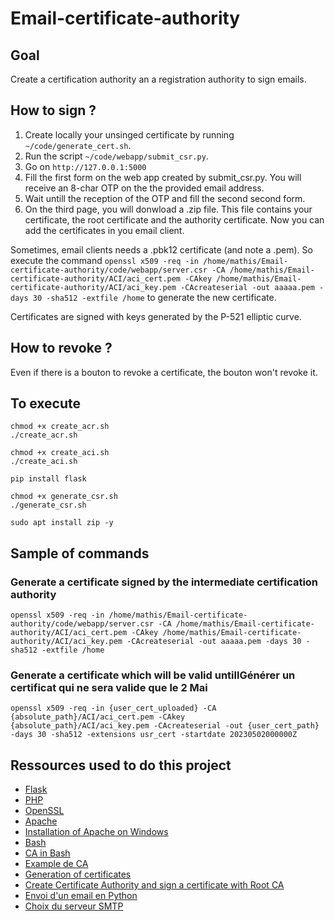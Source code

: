 # Email-certificate-authority

## Goal

Create a certification authority an a registration authority to sign emails.

## How to sign ?

1. Create locally your unsinged certificate by running `~/code/generate_cert.sh`.
2. Run the script `~/code/webapp/submit_csr.py`.
3. Go on `http://127.0.0.1:5000`
4. Fill the first form on the web app created by submit_csr.py. You will receive an 8-char OTP on the the provided email address.
5. Wait untill the reception of the OTP and fill the second second form.
6. On the third page, you will donwload a .zip file. This file contains your certificate, the root certificate and the authority certificate. Now you can add the certificates in you email client.

Sometimes, email clients needs a .pbk12 certificate (and note a .pem). So execute the command `openssl x509 -req -in /home/mathis/Email-certificate-authority/code/webapp/server.csr -CA /home/mathis/Email-certificate-authority/ACI/aci_cert.pem -CAkey /home/mathis/Email-certificate-authority/ACI/aci_key.pem -CAcreateserial -out aaaaa.pem -days 30 -sha512 -extfile /home` to generate the new certificate.

Certificates are signed with keys generated by the P-521 elliptic curve.

## How to revoke ?

Even if there is a bouton to revoke a certificate, the bouton won't revoke it.

## To execute

```shell
chmod +x create_acr.sh
./create_acr.sh

chmod +x create_aci.sh
./create_aci.sh

pip install flask

chmod +x generate_csr.sh
./generate_csr.sh

sudo apt install zip -y
```

## Sample of commands

### Generate a certificate signed by the intermediate certification authority

```shell
openssl x509 -req -in /home/mathis/Email-certificate-authority/code/webapp/server.csr -CA /home/mathis/Email-certificate-authority/ACI/aci_cert.pem -CAkey /home/mathis/Email-certificate-authority/ACI/aci_key.pem -CAcreateserial -out aaaaa.pem -days 30 -sha512 -extfile /home
```

### Generate a certificate which will be valid untillGénérer un certificat qui ne sera valide que le 2 Mai

```shell
openssl x509 -req -in {user_cert_uploaded} -CA {absolute_path}/ACI/aci_cert.pem -CAkey {absolute_path}/ACI/aci_key.pem -CAcreateserial -out {user_cert_path} -days 30 -sha512 -extensions usr_cert -startdate 20230502000000Z
```

## Ressources used to do this project

- [Flask](https://flask.palletsprojects.com/en/1.1.x/)
- [PHP](https://www.php.net/)
- [OpenSSL](https://www.openssl.org/)
- [Apache](https://httpd.apache.org/)
- [Installation of Apache on Windows](https://www.theserverside.com/blog/Coffee-Talk-Java-News-Stories-and-Opinions/Install-Apache-Web-Server-24-Windows-10-ServerRoot-Error)
- [Bash](https://www.taniarascia.com/how-to-create-and-use-bash-scripts/)
- [CA in Bash](https://deliciousbrains.com/ssl-certificate-authority-for-local-https-development/)
- [Example de CA](https://www.youtube.com/watch?v=SlcrTSvMioU)
- [Generation of certificates](https://www.youtube.com/watch?v=SlcrTSvMioU)
- [Create Certificate Authority and sign a certificate with Root CA](https://www.golinuxcloud.com/create-certificate-authority-root-ca-linux/)
- [Envoi d'un email en Python](https://pypi.org/project/python-smail/)
- [Choix du serveur SMTP](https://www.wpoven.com/blog/free-smtp-servers-sending-emails/#7_Google_SMTP_Server)

